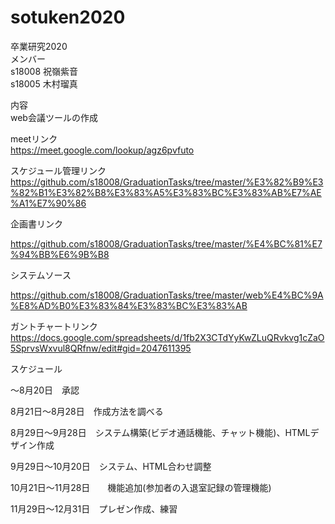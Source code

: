 # sotuken2020
卒業研究2020  
 メンバー   
 s18008 祝嶺紫音  
  s18005 木村瑠真

内容  
web会議ツールの作成

meetリンク  
https://meet.google.com/lookup/agz6pvfuto

スケジュール管理リンク
https://github.com/s18008/GraduationTasks/tree/master/%E3%82%B9%E3%82%B1%E3%82%B8%E3%83%A5%E3%83%BC%E3%83%AB%E7%AE%A1%E7%90%86
  
企画書リンク

https://github.com/s18008/GraduationTasks/tree/master/%E4%BC%81%E7%94%BB%E6%9B%B8

システムソース　

https://github.com/s18008/GraduationTasks/tree/master/web%E4%BC%9A%E8%AD%B0%E3%83%84%E3%83%BC%E3%83%AB

ガントチャートリンク
https://docs.google.com/spreadsheets/d/1fb2X3CTdYyKwZLuQRvkvg1cZaO5SprvsWxvul8QRfnw/edit#gid=2047611395

スケジュール

～8月20日　承認

8月21日～8月28日　作成方法を調べる

8月29日～9月28日　システム構築(ビデオ通話機能、チャット機能)、HTMLデザイン作成

9月29日～10月20日　システム、HTML合わせ調整

10月21日～11月28日　　機能追加(参加者の入退室記録の管理機能)

11月29日～12月31日　プレゼン作成、練習
